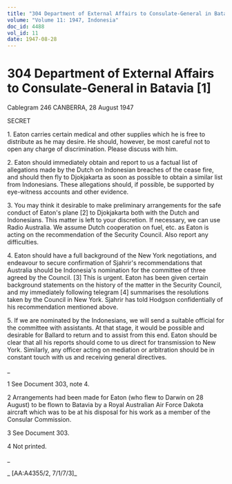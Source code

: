 ```yaml
---
title: "304 Department of External Affairs to Consulate-General in Batavia [1]"
volume: "Volume 11: 1947, Indonesia"
doc_id: 4488
vol_id: 11
date: 1947-08-28
---
```


# 304 Department of External Affairs to Consulate-General in Batavia [1]

Cablegram 246 CANBERRA, 28 August 1947

SECRET

1\. Eaton carries certain medical and other supplies which he is free to distribute as he may desire. He should, however, be most careful not to open any charge of discrimination. Please discuss with him.

2\. Eaton should immediately obtain and report to us a factual list of allegations made by the Dutch on Indonesian breaches of the cease fire, and should then fly to Djokjakarta as soon as possible to obtain a similar list from Indonesians. These allegations should, if possible, be supported by eye-witness accounts and other evidence.

3\. You may think it desirable to make preliminary arrangements for the safe conduct of Eaton's plane [2] to Djokjakarta both with the Dutch and Indonesians. This matter is left to your discretion. If necessary, we can use Radio Australia. We assume Dutch cooperation on fuel, etc. as Eaton is acting on the recommendation of the Security Council. Also report any difficulties.

4\. Eaton should have a full background of the New York negotiations, and endeavour to secure confirmation of Sjahrir's recommendations that Australia should be Indonesia's nomination for the committee of three agreed by the Council. [3] This is urgent. Eaton has been given certain background statements on the history of the matter in the Security Council, and my immediately following telegram [4] summarises the resolutions taken by the Council in New York. Sjahrir has told Hodgson confidentially of his recommendation mentioned above.

5\. If we are nominated by the Indonesians, we will send a suitable official for the committee with assistants. At that stage, it would be possible and desirable for Ballard to return and to assist from this end. Eaton should be clear that all his reports should come to us direct for transmission to New York. Similarly, any officer acting on mediation or arbitration should be in constant touch with us and receiving general directives.

_

1 See Document 303, note 4.

2 Arrangements had been made for Eaton (who flew to Darwin on 28 August) to be flown to Batavia by a Royal Australian Air Force Dakota aircraft which was to be at his disposal for his work as a member of the Consular Commission.

3 See Document 303.

4 Not printed.

_

_ [AA:A4355/2, 7/1/7/3]_
